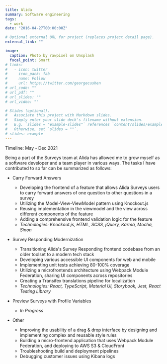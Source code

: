 ```yaml
---
title: Alida
summary: Software engineering
tags:
  - work
date: "2016-04-27T00:00:00Z"

# Optional external URL for project (replaces project detail page).
external_link: ""

image:
  caption: Photo by rawpixel on Unsplash
  focal_point: Smart
# links:
#   - icon: twitter
#     icon_pack: fab
#     name: Follow
#     url: https://twitter.com/georgecushen
# url_code: ""
# url_pdf: ""
# url_slides: ""
# url_video: ""

# Slides (optional).
#   Associate this project with Markdown slides.
#   Simply enter your slide deck's filename without extension.
#   E.g. `slides = "example-slides"` references `content/slides/example-slides.md`.
#   Otherwise, set `slides = ""`.
# slides: example
---
```


Timeline: May - Dec 2021

Being a part of the Surveys team at Alida has allowed me to grow myself as a software developer and a team player in various ways. The tasks I have contributed to so far can be summarized as follows:

- Carry Forward Answers

  - Developing the frontend of a feature that allows Alida Surveys users to carry forward answers of one question to other questions in a survey
  - Utilizing the Model-View-ViewModel pattern using Knockout.js
  - Reusing implementation in the viewmodel and the view across different components of the feature
  - Adding a comprehensive frontend validation logic for the feature
  - _Technologies: Knockout.js, HTML, SCSS, jQuery, Karma, Mocha, Sinon_

- Survey Responding Modernization

  - Transitioning Alida's Survey Responding frontend codebase from an older toolset to a modern tech stack
  - Developing various accessible UI components for web and mobile
  - Implementing unit tests achieving 80-100% coverage
  - Utilizing a microfrontends architecture using Webpack Module Federation, sharing UI components across repositories
  - Creating a Transifex translations pipeline for localization
  - _Technologies: React, TypeScript, Material UI, Storybook, Jest, React Testing Library_

- Preview Surveys with Profile Variables

  - _In Progress_

- Other
  - Improving the usability of a drag & drop interface by designing and implementing complex and reusable style rules
  - Building a micro-frontend application that uses Webpack Module Federation, and deploying to AWS S3 & CloudFront
  - Troubleshooting build and deployment pipelines
  - Debugging customer issues using Kibana logs
